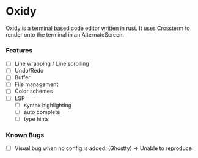 # Oxidy

Oxidy is a terminal based code editor written in rust. It uses Crossterm to render onto the terminal in an AlternateScreen.

### Features

- [ ] Line wrapping / Line scrolling
- [ ] Undo/Redo
- [ ] Buffer
- [ ] File management
- [ ] Color schemes
- [ ] LSP
    - [ ] syntax highlighting
    - [ ] auto complete
    - [ ] type hints

### Known Bugs

- [ ] Visual bug when no config is added. (Ghostty)
    -> Unable to reproduce
